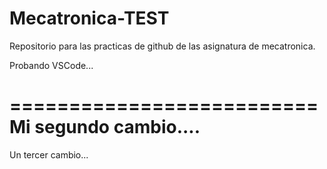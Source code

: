 # Mecatronica-TEST
Repositorio para las practicas de github de las asignatura de mecatronica.

Probando VSCode...

==========================
Mi segundo cambio....
==========================

Un tercer cambio...